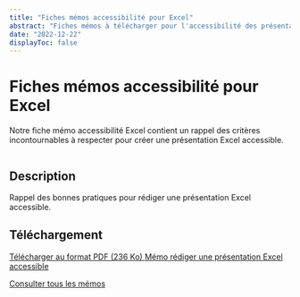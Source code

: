 ```yaml
---
title: "Fiches mémos accessibilité pour Excel"
abstract: "Fiches mémos à télécharger pour l'accessibilité des présentations Excel"
date: "2022-12-22"
displayToc: false
---
```


# Fiches mémos accessibilité pour Excel

Notre fiche mémo accessibilité Excel contient un rappel des critères incontournables à respecter pour créer une présentation Excel accessible.

<div class="row">
  <div class="col-3">
    <p class="border-end">
      <img src="../../../articles/images/memos/memo-excel.png" alt="">
    </p>
  </div>
  <div class="col-xl-9">  
    <h2 id="desc-word">Description</h2>
    <p>Rappel des bonnes pratiques pour rédiger une présentation Excel accessible.</p>
    <h2 id="tele-word">Téléchargement</h2>
    <p>      
      <a href="../../../res/memos/excel/Memo-Excel-Orange.pdf" class="btn btn-secondary">
        Télécharger au format PDF (236 Ko)
        <span class="visually-hidden">Mémo rédiger une présentation Excel accessible</span>
      </a>
    </p>
  </div>
</div>

[Consulter tous les mémos](../../../articles/memo-accessibilite/#rediger-un-document-excel-accessible)
